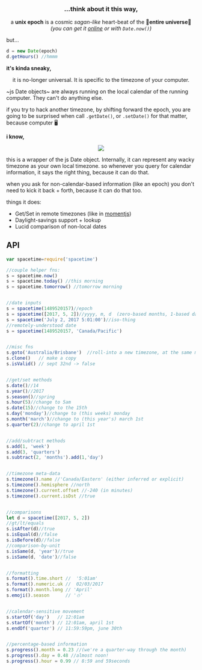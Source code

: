 <div align="center">
  <h3>
   ...think about it this way,
  </h3>
  a <b>unix epoch</b> is a cosmic <i>sagan-like</i> heart-beat of the 🌠<b>entire universe</b>💫
  <div>
    <i>(you can get it <a href="http://www.convert-unix-time.com">online</a> or with <code>Date.now()</code>)</i>
  </div>
</div>

but...
```js
d = new Date(epoch)
d.getHours() //hmmm
```
<b>it's kinda sneaky,</b>

<div align="center">
it is no-longer universal. It is specific to the timezone of your computer.
</div>

~js Date objects~ are always running on the local calendar of the running computer. They can't do anything else.


if you try to hack another timezone, by shifting forward the epoch, you are going to be surprised when call `.getDate()`, or `.setDate()` for that matter, because computer 🖥 ️

<b>i know,</b>
<div align="center">
  <img src="https://cloud.githubusercontent.com/assets/399657/23921748/277df1d8-08d6-11e7-8b64-d92be8750b4c.png"/>
</div>

this is a wrapper of the js Date object. Internally, it can represent any wacky timezone as your own local timezone.
so whenever you query for calendar information, it says the right thing, because it can do that.

when you ask for non-calendar-based information (like an epoch) you don't need to kick it back + forth, because it can do that too.

things it does:

* Get/Set in remote timezones (like in [momentjs](http://momentjs.com))
* Daylight-savings support + lookup
* Lucid comparison of non-local dates

## API
```js
var spacetime=require('spacetime')

//couple helper fns:
s = spacetime.now()
s = spacetime.today() //this morning
s = spacetime.tomorrow() //tomorrow morning


//date inputs
s = spacetime(1489520157)//epoch
s = spacetime([2017, 5, 2])//yyyy, m, d  (zero-based months, 1-based days)
s = spacetime('July 2, 2017 5:01:00')//iso-thing
//remotely-understood date
s = spacetime(1489520157, 'Canada/Pacific')


//misc fns
s.goto('Australia/Brisbane')  //roll-into a new timezone, at the same moment
s.clone()   // make a copy
s.isValid() // sept 32nd -> false


//get/set methods
s.date()//14
s.year()//2017
s.season()//spring
s.hour(5)//change to 5am
s.date(15)//change to the 15th
s.day('monday')//change to (this weeks) monday
s.month('march')//change to (this year's) march 1st
s.quarter(2)//change to april 1st


//add/subtract methods
s.add(1, 'week')
s.add(3, 'quarters')
s.subtract(2, 'months').add(1,'day')


//timezone meta-data
s.timezone().name //'Canada/Eastern' (either inferred or explicit)
s.timezone().hemisphere //north
s.timezone().current.offset //-240 (in minutes)
s.timezone().current.isDst //true


//comparisons
let d = spacetime([2017, 5, 2])
//gt/lt/equals
s.isAfter(d)//true
s.isEqual(d)//false
s.isBefore(d)//false
//comparison-by-unit
s.isSame(d, 'year')//true
s.isSame(d, 'date')//false


//formatting
s.format().time.short //  '5:01am'
s.format().numeric.uk //  02/03/2017
s.format().month.long // 'April'
s.emoji().season      // '⛄'


//calendar-sensitive movement
s.startOf('day')   // 12:01am
s.startOf('month') // 12:01am, april 1st
s.endOf('quarter') // 11:59:59pm, june 30th


//percentage-based information
s.progress().month = 0.23 //(we're a quarter-way through the month)
s.progress().day = 0.48 //almost noon!
s.progress().hour = 0.99 // 8:59 and 59seconds
```
